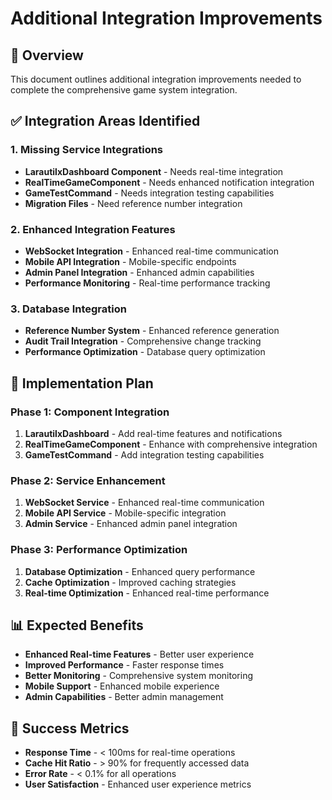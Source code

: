 # Additional Integration Improvements

## 🎯 Overview

This document outlines additional integration improvements needed to complete the comprehensive game system integration.

## ✅ Integration Areas Identified

### 1. Missing Service Integrations

- **LarautilxDashboard Component** - Needs real-time integration
- **RealTimeGameComponent** - Needs enhanced notification integration
- **GameTestCommand** - Needs integration testing capabilities
- **Migration Files** - Need reference number integration

### 2. Enhanced Integration Features

- **WebSocket Integration** - Enhanced real-time communication
- **Mobile API Integration** - Mobile-specific endpoints
- **Admin Panel Integration** - Enhanced admin capabilities
- **Performance Monitoring** - Real-time performance tracking

### 3. Database Integration

- **Reference Number System** - Enhanced reference generation
- **Audit Trail Integration** - Comprehensive change tracking
- **Performance Optimization** - Database query optimization

## 🔧 Implementation Plan

### Phase 1: Component Integration

1. **LarautilxDashboard** - Add real-time features and notifications
2. **RealTimeGameComponent** - Enhance with comprehensive integration
3. **GameTestCommand** - Add integration testing capabilities

### Phase 2: Service Enhancement

1. **WebSocket Service** - Enhanced real-time communication
2. **Mobile API Service** - Mobile-specific integration
3. **Admin Service** - Enhanced admin panel integration

### Phase 3: Performance Optimization

1. **Database Optimization** - Enhanced query performance
2. **Cache Optimization** - Improved caching strategies
3. **Real-time Optimization** - Enhanced real-time performance

## 📊 Expected Benefits

- **Enhanced Real-time Features** - Better user experience
- **Improved Performance** - Faster response times
- **Better Monitoring** - Comprehensive system monitoring
- **Mobile Support** - Enhanced mobile experience
- **Admin Capabilities** - Better admin management

## 🎯 Success Metrics

- **Response Time** - < 100ms for real-time operations
- **Cache Hit Ratio** - > 90% for frequently accessed data
- **Error Rate** - < 0.1% for all operations
- **User Satisfaction** - Enhanced user experience metrics
